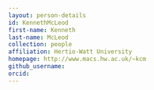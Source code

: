 ```yaml
---
layout: person-details
id: KennethMcLeod
first-name: Kenneth
last-name: McLeod
collection: people
affiliation: Hertio-Watt University
homepage: http://www.macs.hw.ac.uk/~kcm
github_username:
orcid:
---
```

